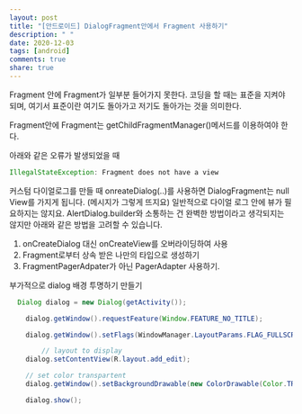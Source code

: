 ```yaml
---
layout: post
title: "[안드로이드] DialogFragment안에서 Fragment 사용하기"
description: " "
date: 2020-12-03
tags: [android]
comments: true
share: true
---
```




Fragment 안에 Fragment가 일부분 들어가지 못한다. 코딩을 할 때는 표준을 지켜야 되며, 여기서 표준이란 여기도 돌아가고 저기도 돌아가는 것을 의미한다.

Fragment안에 Fragment는 getChildFragmentManager()메서드를 이용하여야 한다.

아래와 같은 오류가 발생되었을 때

```java
IllegalStateException: Fragment does not have a view
```

커스텀 다이얼로그를 만들 때 onreateDialog(..)를 사용하면 DialogFragment는 null View를 가지게 됩니다. (메시지가 그렇게 뜨지요) 일반적으로 다이얼 로그 안에 뷰가 필요하지는 않지요. AlertDialog.builder와 소통하는 건 완벽한 방법이라고 생각되지는 않지만 아래와 같은 방법을 고려할 수 있습니다.

1. onCreateDialog 대신 onCreateView를 오버라이딩하여 사용
2. Fragment로부터 상속 받은 나만의 타입으로 생성하기
3. FragmentPagerAdpater가 아닌 PagerAdapter 사용하기.

부가적으로 dialog 배경 투명하기 만들기

```java
  Dialog dialog = new Dialog(getActivity());

    dialog.getWindow().requestFeature(Window.FEATURE_NO_TITLE);

    dialog.getWindow().setFlags(WindowManager.LayoutParams.FLAG_FULLSCREEN, WindowManager.LayoutParams.FLAG_FULLSCREEN);      

        // layout to display
    dialog.setContentView(R.layout.add_edit);

    // set color transpartent
    dialog.getWindow().setBackgroundDrawable(new ColorDrawable(Color.TRANSPARENT));

    dialog.show();
```